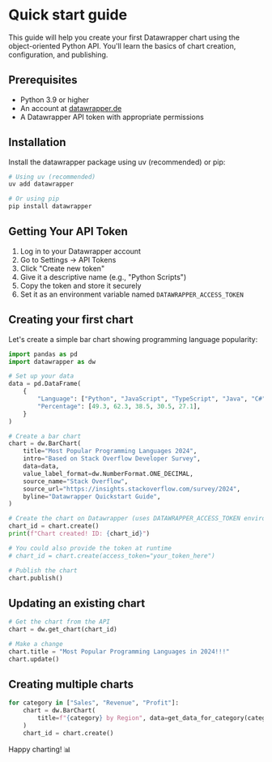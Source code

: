 # Quick start guide

This guide will help you create your first Datawrapper chart using the object-oriented Python API. You'll learn the basics of chart creation, configuration, and publishing.

## Prerequisites

- Python 3.9 or higher
- An account at [datawrapper.de](https://www.datawrapper.de/)
- A Datawrapper API token with appropriate permissions

## Installation

Install the datawrapper package using uv (recommended) or pip:

```bash
# Using uv (recommended)
uv add datawrapper

# Or using pip
pip install datawrapper
```

## Getting Your API Token

1. Log in to your Datawrapper account
2. Go to Settings → API Tokens
3. Click "Create new token"
4. Give it a descriptive name (e.g., "Python Scripts")
5. Copy the token and store it securely
6. Set it as an environment variable named `DATAWRAPPER_ACCESS_TOKEN`

## Creating your first chart

Let's create a simple bar chart showing programming language popularity:

```python
import pandas as pd
import datawrapper as dw

# Set up your data
data = pd.DataFrame(
    {
        "Language": ["Python", "JavaScript", "TypeScript", "Java", "C#"],
        "Percentage": [49.3, 62.3, 38.5, 30.5, 27.1],
    }
)

# Create a bar chart
chart = dw.BarChart(
    title="Most Popular Programming Languages 2024",
    intro="Based on Stack Overflow Developer Survey",
    data=data,
    value_label_format=dw.NumberFormat.ONE_DECIMAL,
    source_name="Stack Overflow",
    source_url="https://insights.stackoverflow.com/survey/2024",
    byline="Datawrapper Quickstart Guide",
)

# Create the chart on Datawrapper (uses DATAWRAPPER_ACCESS_TOKEN environment variable)
chart_id = chart.create()
print(f"Chart created! ID: {chart_id}")

# You could also provide the token at runtime
# chart_id = chart.create(access_token="your_token_here")

# Publish the chart
chart.publish()
```

## Updating an existing chart

```python
# Get the chart from the API
chart = dw.get_chart(chart_id)

# Make a change
chart.title = "Most Popular Programming Languages in 2024!!!"
chart.update()
```

## Creating multiple charts

```python
for category in ["Sales", "Revenue", "Profit"]:
    chart = dw.BarChart(
        title=f"{category} by Region", data=get_data_for_category(category)
    )
    chart_id = chart.create()
```

Happy charting! 📊
